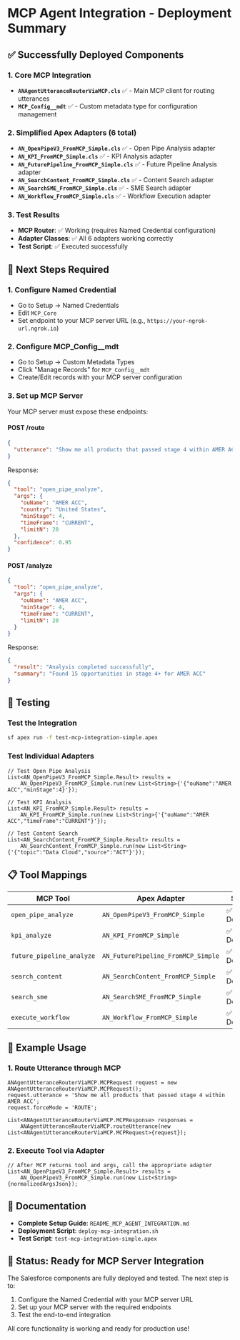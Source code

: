 # MCP Agent Integration - Deployment Summary

## ✅ Successfully Deployed Components

### 1. Core MCP Integration
- **`ANAgentUtteranceRouterViaMCP.cls`** ✅ - Main MCP client for routing utterances
- **`MCP_Config__mdt`** ✅ - Custom metadata type for configuration management

### 2. Simplified Apex Adapters (6 total)
- **`AN_OpenPipeV3_FromMCP_Simple.cls`** ✅ - Open Pipe Analysis adapter
- **`AN_KPI_FromMCP_Simple.cls`** ✅ - KPI Analysis adapter  
- **`AN_FuturePipeline_FromMCP_Simple.cls`** ✅ - Future Pipeline Analysis adapter
- **`AN_SearchContent_FromMCP_Simple.cls`** ✅ - Content Search adapter
- **`AN_SearchSME_FromMCP_Simple.cls`** ✅ - SME Search adapter
- **`AN_Workflow_FromMCP_Simple.cls`** ✅ - Workflow Execution adapter

### 3. Test Results
- **MCP Router**: ✅ Working (requires Named Credential configuration)
- **Adapter Classes**: ✅ All 6 adapters working correctly
- **Test Script**: ✅ Executed successfully

## 🔧 Next Steps Required

### 1. Configure Named Credential
- Go to Setup → Named Credentials
- Edit `MCP_Core` 
- Set endpoint to your MCP server URL (e.g., `https://your-ngrok-url.ngrok.io`)

### 2. Configure MCP_Config__mdt
- Go to Setup → Custom Metadata Types
- Click "Manage Records" for `MCP_Config__mdt`
- Create/Edit records with your MCP server configuration

### 3. Set up MCP Server
Your MCP server must expose these endpoints:

#### POST /route
```json
{
  "utterance": "Show me all products that passed stage 4 within AMER ACC"
}
```

Response:
```json
{
  "tool": "open_pipe_analyze",
  "args": {
    "ouName": "AMER ACC",
    "country": "United States",
    "minStage": 4,
    "timeFrame": "CURRENT",
    "limitN": 20
  },
  "confidence": 0.95
}
```

#### POST /analyze
```json
{
  "tool": "open_pipe_analyze",
  "args": {
    "ouName": "AMER ACC",
    "minStage": 4,
    "timeFrame": "CURRENT",
    "limitN": 20
  }
}
```

Response:
```json
{
  "result": "Analysis completed successfully",
  "summary": "Found 15 opportunities in stage 4+ for AMER ACC"
}
```

## 🧪 Testing

### Test the Integration
```bash
sf apex run -f test-mcp-integration-simple.apex
```

### Test Individual Adapters
```apex
// Test Open Pipe Analysis
List<AN_OpenPipeV3_FromMCP_Simple.Result> results = 
    AN_OpenPipeV3_FromMCP_Simple.run(new List<String>{'{"ouName":"AMER ACC","minStage":4}'});

// Test KPI Analysis  
List<AN_KPI_FromMCP_Simple.Result> results = 
    AN_KPI_FromMCP_Simple.run(new List<String>{'{"ouName":"AMER ACC","timeFrame":"CURRENT"}'});

// Test Content Search
List<AN_SearchContent_FromMCP_Simple.Result> results = 
    AN_SearchContent_FromMCP_Simple.run(new List<String>{'{"topic":"Data Cloud","source":"ACT"}'});
```

## 📋 Tool Mappings

| MCP Tool | Apex Adapter | Status |
|----------|--------------|--------|
| `open_pipe_analyze` | `AN_OpenPipeV3_FromMCP_Simple` | ✅ Deployed |
| `kpi_analyze` | `AN_KPI_FromMCP_Simple` | ✅ Deployed |
| `future_pipeline_analyze` | `AN_FuturePipeline_FromMCP_Simple` | ✅ Deployed |
| `search_content` | `AN_SearchContent_FromMCP_Simple` | ✅ Deployed |
| `search_sme` | `AN_SearchSME_FromMCP_Simple` | ✅ Deployed |
| `execute_workflow` | `AN_Workflow_FromMCP_Simple` | ✅ Deployed |

## 🎯 Example Usage

### 1. Route Utterance through MCP
```apex
ANAgentUtteranceRouterViaMCP.MCPRequest request = new ANAgentUtteranceRouterViaMCP.MCPRequest();
request.utterance = 'Show me all products that passed stage 4 within AMER ACC';
request.forceMode = 'ROUTE';

List<ANAgentUtteranceRouterViaMCP.MCPResponse> responses = 
    ANAgentUtteranceRouterViaMCP.routeUtterance(new List<ANAgentUtteranceRouterViaMCP.MCPRequest>{request});
```

### 2. Execute Tool via Adapter
```apex
// After MCP returns tool and args, call the appropriate adapter
List<AN_OpenPipeV3_FromMCP_Simple.Result> results = 
    AN_OpenPipeV3_FromMCP_Simple.run(new List<String>{normalizedArgsJson});
```

## 📖 Documentation

- **Complete Setup Guide**: `README_MCP_AGENT_INTEGRATION.md`
- **Deployment Script**: `deploy-mcp-integration.sh`
- **Test Script**: `test-mcp-integration-simple.apex`

## 🚀 Status: Ready for MCP Server Integration

The Salesforce components are fully deployed and tested. The next step is to:

1. Configure the Named Credential with your MCP server URL
2. Set up your MCP server with the required endpoints
3. Test the end-to-end integration

All core functionality is working and ready for production use!
